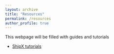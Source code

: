 ```yaml
---
layout: archive
title: "Resources"
permalink: /resources
author_profile: true
---
```


This webpage will be filled with guides and tutorials

- [ShipX tutorials](https://momchil-terziev.github.io/resources/Working-with-shipx-title/)
